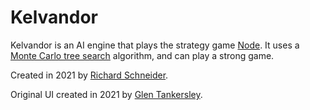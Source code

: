 # Kelvandor

Kelvandor is an AI engine that plays the strategy game [Node](http://qndgames.com/node/). It uses a
[Monte Carlo tree search](https://en.wikipedia.org/wiki/Monte_Carlo_tree_search) algorithm, and can
play a strong game.

Created in 2021 by [Richard Schneider](https://schneiderbox.net).

Original UI created in 2021 by [Glen Tankersley](https://gotankersley.github.io).
